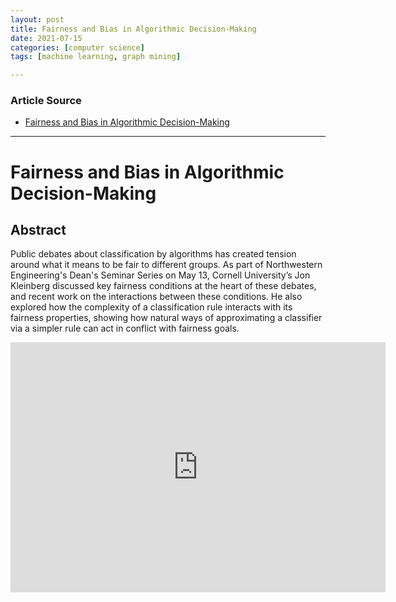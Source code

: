 ```yaml
---
layout: post
title: Fairness and Bias in Algorithmic Decision-Making
date: 2021-07-15
categories: [computer science]
tags: [machine learning, graph mining]

---
```


### Article Source

* [Fairness and Bias in Algorithmic Decision-Making](https://www.youtube.com/watch?v=hNCLugL_JI4&list=PL3xUNnH4TdbsfndCMn02BqAAgGB0z7cwq&index=202)


---

# Fairness and Bias in Algorithmic Decision-Making

## Abstract

Public debates about classification by algorithms has created tension around what it means to be fair to different groups. As part of Northwestern Engineering's Dean's Seminar Series on May 13, Cornell University’s Jon Kleinberg discussed key fairness conditions at the heart of these debates, and recent work on the interactions between these conditions. He also explored how the complexity of a classification rule interacts with its fairness properties, showing how natural ways of approximating a classifier via a simpler rule can act in conflict with fairness goals.

<iframe width="600" height="400" src="https://www.youtube.com/embed/wfMlu4x4bnI" title="YouTube video player" frameborder="0" allow="accelerometer; autoplay; clipboard-write; encrypted-media; gyroscope; picture-in-picture" allowfullscreen></iframe>

